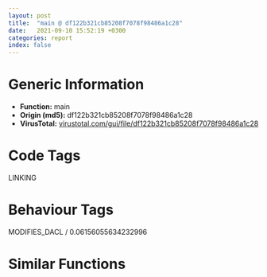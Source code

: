 ```yaml
---
layout: post
title:  "main @ df122b321cb85208f7078f98486a1c28"
date:   2021-09-10 15:52:19 +0300
categories: report
index: false
---
```


# Generic Information
- **Function:** main
- **Origin (md5):** df122b321cb85208f7078f98486a1c28
- **VirusTotal:** [virustotal.com/gui/file/df122b321cb85208f7078f98486a1c28][virustotal_ref]

# Code Tags
<span class="tag" id="LINKING">LINKING</span>


# Behaviour Tags
<span class="bhv-tag" id="MODIFIES_DACL">MODIFIES_DACL / 0.06156055634232996</span>

# Similar Functions
<script type="text/javascript" src="https://www.gstatic.com/charts/loader.js"></script>
<script type="text/javascript">

    google.charts.load('current', {'packages':['corechart']});
    google.charts.setOnLoadCallback(drawChart);

    function drawChart() {
    var data = new google.visualization.DataTable();
        data.addColumn('number', 'X');
        data.addColumn('number', 'Y');
        data.addColumn({type: 'string', role: 'tooltip', 'p': {'html': true}});
        data.addColumn({'type': 'string', 'role': 'style'});
        
        data.addRows([
    [-352.385498046875, 911.0809936523438, '<b><a href="/report/main@df122b321cb85208f7078f98486a1c28">main</a><br>@df122b321cb85208f7078f98486a1c28</b><br>push ebp<br>mov ebp, esp<br>push 0xffffffffffffffff<br>push 0x40ead4<br>mov eax, dword<br>push eax<br>sub esp, 0x110<br>mov eax, dword[0x497004]<br>xor eax, ebp<br>mov dword[ebp-0x10], eax<br>push eax<br>lea eax, [ebp-0xc]<br>mov dword<br>call fcn.00401020<br>mov dword[0x49821c], 0x9a0c0<br>push 0<br>call dword[sym.imp.KERNEL32.dll_GetModuleHandleW]<br>mov ecx, dword[0x49821c]<br>add ecx, eax<br>mov dword[0x49821c], ecx<br>call fcn.00401020<br>mov dword[ebp-0xb4], 3<br>and dword[ebp-0xb0], 0<br>mov eax, dword[ebp-0xb0]<br>mov dword[ebp-0xe0], eax<br>mov eax, dword[ebp-0xb4]<br>mov dword[ebp-0xdc], eax<br>lea eax, [ebp-0xe0]<br>push eax<br>push 0x498220<br>lea ecx, [ebp-0x18]<br>call fcn.00401d43<br>mov dword[ebp-0xbc], 4<br>and dword[ebp-0xb8], 0<br>mov eax, dword[ebp-0xb8]<br>mov dword[ebp-0xe8], eax<br>mov eax, dword[ebp-0xbc]<br>mov dword[ebp-0xe4], eax<br>lea eax, [ebp-0xe8]<br>push eax<br>lea eax, [ebp-0x18]<br>push eax<br>lea ecx, [ebp-0x28]<br>call fcn.00401b70<br>mov dword[ebp-0xc4], 2<br>and dword[ebp-0xc0], 0<br>mov eax, dword[ebp-0xc0]<br>mov dword[ebp-0xf0], eax<br>mov eax, dword[ebp-0xc4]<br>mov dword[ebp-0xec], eax<br>lea eax, [ebp-0xf0]<br>push eax<br>lea eax, [ebp-0x28]<br>push eax<br>lea ecx, [ebp-0x40]<br>call fcn.00401bd8<br>lea eax, [ebp-0x40]<br>push eax<br>push 0<br>lea ecx, [ebp-0x90]<br>call fcn.00401e53<br>and dword[ebp-4], 0<br>mov dword[ebp-4], 1<br>lea ecx, [ebp-0x90]<br>call fcn.00401ca2<br>mov dword[ebp-4], 2<br>and dword[ebp-0xa0], 0<br>and dword[ebp-0x94], 0<br>jmp 0x401624<br>mov eax, dword[ebp-0x94]<br>inc eax<br>mov dword[ebp-0x94], eax<br>cmp dword[ebp-0x94], 3<br>je 0x40173c<br>and dword[ebp-0x98], 0<br>jmp 0x401647<br>mov eax, dword[ebp-0x98]<br>inc eax<br>mov dword[ebp-0x98], eax<br>cmp dword[ebp-0x98], 4<br>je 0x401737<br>and dword[ebp-0x9c], 0<br>jmp 0x40166a<br>mov eax, dword[ebp-0x9c]<br>inc eax<br>mov dword[ebp-0x9c], eax<br>cmp dword[ebp-0x9c], 2<br>je 0x401732<br>push dword[ebp-0x94]<br>lea eax, [ebp-0x10c]<br>push eax<br>lea ecx, [ebp-0x90]<br>call fcn.004019d1<br>mov dword[ebp-0xc8], eax<br>mov eax, dword[ebp-0xc8]<br>mov dword[ebp-0xcc], eax<br>mov byte[ebp-4], 3<br>push dword[ebp-0x98]<br>lea eax, [ebp-0x11c]<br>push eax<br>mov ecx, dword[ebp-0xcc]<br>call fcn.0040194a<br>mov dword[ebp-0xd0], eax<br>mov eax, dword[ebp-0xd0]<br>mov dword[ebp-0xd4], eax<br>mov byte[ebp-4], 4<br>cvtsi2sd xmm0, dword[ebp-0xa0]<br>push dword[ebp-0x9c]<br>mov ecx, dword[ebp-0xd4]<br>movsd qword[ebp-0xfc], xmm0<br>call fcn.004018fc<br>movsd xmm0, qword[ebp-0xfc]<br>movsd qword[eax], xmm0<br>mov eax, dword[ebp-0xa0]<br>inc eax<br>mov dword[ebp-0xa0], eax<br>mov byte[ebp-4], 5<br>mov byte[ebp-4], 6<br>mov byte[ebp-4], 7<br>mov byte[ebp-4], 3<br>mov byte[ebp-4], 8<br>mov byte[ebp-4], 9<br>mov byte[ebp-4], 0xa<br>mov byte[ebp-4], 2<br>jmp 0x40165d<br>jmp 0x40163a<br>jmp 0x401617<br>call fcn.00401020<br>and dword[ebp-0xf4], 0<br>and dword[ebp-0xa4], 0<br>jmp 0x40175e<br>mov eax, dword[ebp-0xa4]<br>inc eax<br>mov dword[ebp-0xa4], eax<br>cmp dword[ebp-0xa4], 3<br>je 0x4017ab<br>and dword[ebp-0xa8], 0<br>jmp 0x40177d<br>mov eax, dword[ebp-0xa8]<br>inc eax<br>mov dword[ebp-0xa8], eax<br>cmp dword[ebp-0xa8], 4<br>je 0x4017a9<br>and dword[ebp-0xac], 0<br>jmp 0x40179c<br>mov eax, dword[ebp-0xac]<br>inc eax<br>mov dword[ebp-0xac], eax<br>cmp dword[ebp-0xac], 2<br>je 0x4017a7<br>jmp 0x40178f<br>jmp 0x401770<br>jmp 0x401751<br>push 0<br>call dword[sym.imp.KERNEL32.dll_GetModuleHandleW]<br>test eax, eax<br>je 0x4017c9<br>push 0x180<br>push dword[0x49821c]<br>call fcn.00401150<br>pop ecx<br>pop ecx<br>push edx<br>push eax<br>push ecx<br>mov edx, dword[0x4147cc]<br>mov ecx, dword[0x49821c]<br>push ecx<br>push eax<br>push edx<br>call dword[esp+8]<br>and dword[ebp-0xd8], 0<br>mov dword[ebp-4], 0xb<br>lea ecx, [ebp-0x90]<br>call fcn.00401c40<br>mov dword[ebp-4], 0xc<br>mov dword[ebp-4], 0xd<br>mov dword[ebp-4], 0xe<br>or dword[ebp-4], 0xffffffff<br>mov eax, dword[ebp-0xd8]<br>mov ecx, dword[ebp-0xc]<br>mov dword<br>pop ecx<br>mov ecx, dword[ebp-0x10]<br>xor ecx, ebp<br>call fcn.004025eb<br>mov esp, ebp<br>pop ebp<br>ret <br><eoc> ', 'point { fill-color: #e0440e; }'],
[34.971046447753906, 782.8489379882812, '<b><a href="/report/main@7dfa91bbba8f79a5b19b642937435ac0">main</a><br>@7dfa91bbba8f79a5b19b642937435ac0</b><br>push ebp<br>mov ebp, esp<br>push 0xffffffffffffffff<br>push 0x42436e<br>mov eax, dword<br>push eax<br>sub esp, 0x35c<br>mov eax, dword[0x437070]<br>xor eax, ebp<br>mov dword[ebp-0x10], eax<br>push eax<br>lea eax, [ebp-0xc]<br>mov dword<br>call fcn.004013f0<br>mov dword[0x4b871c], 0xbb0c0<br>push 0<br>call dword[sym.imp.KERNEL32.dll_GetModuleHandleW]<br>mov ecx, dword[0x4b871c]<br>add ecx, eax<br>mov dword[0x4b871c], ecx<br>call fcn.004013f0<br>mov dword[ebp-0x25c], 3<br>and dword[ebp-0x258], 0<br>mov eax, dword[ebp-0x258]<br>mov dword[ebp-0x2c0], eax<br>mov eax, dword[ebp-0x25c]<br>mov dword[ebp-0x2bc], eax<br>lea eax, [ebp-0x2c0]<br>push eax<br>push 0x4b8720<br>lea ecx, [ebp-0x38]<br>call fcn.00402e19<br>mov dword[ebp-0x264], 4<br>and dword[ebp-0x260], 0<br>mov eax, dword[ebp-0x260]<br>mov dword[ebp-0x2c8], eax<br>mov eax, dword[ebp-0x264]<br>mov dword[ebp-0x2c4], eax<br>lea eax, [ebp-0x2c8]<br>push eax<br>lea eax, [ebp-0x38]<br>push eax<br>lea ecx, [ebp-0x58]<br>call fcn.00402c46<br>mov dword[ebp-0x26c], 2<br>and dword[ebp-0x268], 0<br>mov eax, dword[ebp-0x268]<br>mov dword[ebp-0x2d0], eax<br>mov eax, dword[ebp-0x26c]<br>mov dword[ebp-0x2cc], eax<br>lea eax, [ebp-0x2d0]<br>push eax<br>lea eax, [ebp-0x58]<br>push eax<br>lea ecx, [ebp-0x88]<br>call fcn.00402cae<br>lea eax, [ebp-0x88]<br>push eax<br>push 0<br>lea ecx, [ebp-0x168]<br>call fcn.00402f5d<br>and dword[ebp-4], 0<br>mov dword[ebp-4], 1<br>lea ecx, [ebp-0x168]<br>call fcn.00402d78<br>mov dword[ebp-4], 2<br>and dword[ebp-0x228], 0<br>and dword[ebp-0x210], 0<br>jmp 0x401969<br>mov eax, dword[ebp-0x210]<br>inc eax<br>mov dword[ebp-0x210], eax<br>cmp dword[ebp-0x210], 3<br>je 0x401a9a<br>call fcn.004013f0<br>and dword[ebp-0x214], 0<br>jmp 0x401991<br>mov eax, dword[ebp-0x214]<br>inc eax<br>mov dword[ebp-0x214], eax<br>cmp dword[ebp-0x214], 4<br>je 0x401a90<br>call fcn.004013f0<br>and dword[ebp-0x218], 0<br>jmp 0x4019b9<br>mov eax, dword[ebp-0x218]<br>inc eax<br>mov dword[ebp-0x218], eax<br>cmp dword[ebp-0x218], 2<br>je 0x401a86<br>call fcn.004013f0<br>push dword[ebp-0x210]<br>lea eax, [ebp-0x338]<br>push eax<br>lea ecx, [ebp-0x168]<br>call fcn.004028e8<br>mov dword[ebp-0x270], eax<br>mov eax, dword[ebp-0x270]<br>mov dword[ebp-0x274], eax<br>mov byte[ebp-4], 3<br>push dword[ebp-0x214]<br>lea eax, [ebp-0x368]<br>push eax<br>mov ecx, dword[ebp-0x274]<br>call fcn.00402861<br>mov dword[ebp-0x2a4], eax<br>mov eax, dword[ebp-0x2a4]<br>mov dword[ebp-0x2a0], eax<br>mov byte[ebp-4], 4<br>cvtsi2sd xmm0, dword[ebp-0x228]<br>push dword[ebp-0x218]<br>mov ecx, dword[ebp-0x2a0]<br>movsd qword[ebp-0x310], xmm0<br>call fcn.00402813<br>movsd xmm0, qword[ebp-0x310]<br>movsd qword[eax], xmm0<br>mov eax, dword[ebp-0x228]<br>inc eax<br>mov dword[ebp-0x228], eax<br>mov byte[ebp-4], 5<br>mov byte[ebp-4], 6<br>mov byte[ebp-4], 7<br>mov byte[ebp-4], 3<br>mov byte[ebp-4], 8<br>mov byte[ebp-4], 9<br>mov byte[ebp-4], 0xa<br>mov byte[ebp-4], 2<br>jmp 0x4019ac<br>call fcn.004013f0<br>jmp 0x401984<br>call fcn.004013f0<br>jmp 0x40195c<br>call fcn.004013f0<br>and dword[ebp-0x2fc], 0<br>and dword[ebp-0x22c], 0<br>jmp 0x401abc<br>mov eax, dword[ebp-0x22c]<br>inc eax<br>mov dword[ebp-0x22c], eax<br>cmp dword[ebp-0x22c], 3<br>je 0x401b09<br>and dword[ebp-0x244], 0<br>jmp 0x401adb<br>mov eax, dword[ebp-0x244]<br>inc eax<br>mov dword[ebp-0x244], eax<br>cmp dword[ebp-0x244], 4<br>je 0x401b07<br>and dword[ebp-0x230], 0<br>jmp 0x401afa<br>mov eax, dword[ebp-0x230]<br>inc eax<br>mov dword[ebp-0x230], eax<br>cmp dword[ebp-0x230], 2<br>je 0x401b05<br>jmp 0x401aed<br>jmp 0x401ace<br>jmp 0x401aaf<br>push 0<br>call dword[sym.imp.KERNEL32.dll_GetModuleHandleW]<br>test eax, eax<br>je 0x401b27<br>push 0x180<br>push dword[0x4b871c]<br>call fcn.00401520<br>pop ecx<br>pop ecx<br>push edx<br>push eax<br>push ecx<br>mov edx, dword[0x438950]<br>mov ecx, dword[0x4b871c]<br>push ecx<br>push eax<br>push edx<br>jmp dword[esp+8]<br><eoc> ', 'null'],
[-47.6552619934082, 1182.42626953125, '<b><a href="/report/main@48311276b3cd8adebcd777f7aad326b2">main</a><br>@48311276b3cd8adebcd777f7aad326b2</b><br>push ebp<br>mov ebp, esp<br>push 0xffffffffffffffff<br>push 0x40ead4<br>mov eax, dword<br>push eax<br>sub esp, 0x110<br>mov eax, dword[0x4a1004]<br>xor eax, ebp<br>mov dword[ebp-0x10], eax<br>push eax<br>lea eax, [ebp-0xc]<br>mov dword<br>call fcn.00401020<br>mov dword[0x4a221c], 0xeccd<br>push 0<br>call dword[sym.imp.KERNEL32.dll_GetModuleHandleW]<br>mov ecx, dword[0x4a221c]<br>add ecx, eax<br>mov dword[0x4a221c], ecx<br>call fcn.00401020<br>mov dword[ebp-0xb4], 3<br>and dword[ebp-0xb0], 0<br>mov eax, dword[ebp-0xb0]<br>mov dword[ebp-0xe0], eax<br>mov eax, dword[ebp-0xb4]<br>mov dword[ebp-0xdc], eax<br>lea eax, [ebp-0xe0]<br>push eax<br>push 0x4a2220<br>lea ecx, [ebp-0x18]<br>call fcn.00401d43<br>mov dword[ebp-0xbc], 4<br>and dword[ebp-0xb8], 0<br>mov eax, dword[ebp-0xb8]<br>mov dword[ebp-0xe8], eax<br>mov eax, dword[ebp-0xbc]<br>mov dword[ebp-0xe4], eax<br>lea eax, [ebp-0xe8]<br>push eax<br>lea eax, [ebp-0x18]<br>push eax<br>lea ecx, [ebp-0x28]<br>call fcn.00401b70<br>mov dword[ebp-0xc4], 2<br>and dword[ebp-0xc0], 0<br>mov eax, dword[ebp-0xc0]<br>mov dword[ebp-0xf0], eax<br>mov eax, dword[ebp-0xc4]<br>mov dword[ebp-0xec], eax<br>lea eax, [ebp-0xf0]<br>push eax<br>lea eax, [ebp-0x28]<br>push eax<br>lea ecx, [ebp-0x40]<br>call fcn.00401bd8<br>lea eax, [ebp-0x40]<br>push eax<br>push 0<br>lea ecx, [ebp-0x90]<br>call fcn.00401e53<br>and dword[ebp-4], 0<br>mov dword[ebp-4], 1<br>lea ecx, [ebp-0x90]<br>call fcn.00401ca2<br>mov dword[ebp-4], 2<br>and dword[ebp-0xa0], 0<br>and dword[ebp-0x94], 0<br>jmp 0x401624<br>mov eax, dword[ebp-0x94]<br>inc eax<br>mov dword[ebp-0x94], eax<br>cmp dword[ebp-0x94], 3<br>je 0x40173c<br>and dword[ebp-0x98], 0<br>jmp 0x401647<br>mov eax, dword[ebp-0x98]<br>inc eax<br>mov dword[ebp-0x98], eax<br>cmp dword[ebp-0x98], 4<br>je 0x401737<br>and dword[ebp-0x9c], 0<br>jmp 0x40166a<br>mov eax, dword[ebp-0x9c]<br>inc eax<br>mov dword[ebp-0x9c], eax<br>cmp dword[ebp-0x9c], 2<br>je 0x401732<br>push dword[ebp-0x94]<br>lea eax, [ebp-0x10c]<br>push eax<br>lea ecx, [ebp-0x90]<br>call fcn.004019d1<br>mov dword[ebp-0xc8], eax<br>mov eax, dword[ebp-0xc8]<br>mov dword[ebp-0xcc], eax<br>mov byte[ebp-4], 3<br>push dword[ebp-0x98]<br>lea eax, [ebp-0x11c]<br>push eax<br>mov ecx, dword[ebp-0xcc]<br>call fcn.0040194a<br>mov dword[ebp-0xd0], eax<br>mov eax, dword[ebp-0xd0]<br>mov dword[ebp-0xd4], eax<br>mov byte[ebp-4], 4<br>cvtsi2sd xmm0, dword[ebp-0xa0]<br>push dword[ebp-0x9c]<br>mov ecx, dword[ebp-0xd4]<br>movsd qword[ebp-0xfc], xmm0<br>call fcn.004018fc<br>movsd xmm0, qword[ebp-0xfc]<br>movsd qword[eax], xmm0<br>mov eax, dword[ebp-0xa0]<br>inc eax<br>mov dword[ebp-0xa0], eax<br>mov byte[ebp-4], 5<br>mov byte[ebp-4], 6<br>mov byte[ebp-4], 7<br>mov byte[ebp-4], 3<br>mov byte[ebp-4], 8<br>mov byte[ebp-4], 9<br>mov byte[ebp-4], 0xa<br>mov byte[ebp-4], 2<br>jmp 0x40165d<br>jmp 0x40163a<br>jmp 0x401617<br>call fcn.00401020<br>and dword[ebp-0xf4], 0<br>and dword[ebp-0xa4], 0<br>jmp 0x40175e<br>mov eax, dword[ebp-0xa4]<br>inc eax<br>mov dword[ebp-0xa4], eax<br>cmp dword[ebp-0xa4], 3<br>je 0x4017ab<br>and dword[ebp-0xa8], 0<br>jmp 0x40177d<br>mov eax, dword[ebp-0xa8]<br>inc eax<br>mov dword[ebp-0xa8], eax<br>cmp dword[ebp-0xa8], 4<br>je 0x4017a9<br>and dword[ebp-0xac], 0<br>jmp 0x40179c<br>mov eax, dword[ebp-0xac]<br>inc eax<br>mov dword[ebp-0xac], eax<br>cmp dword[ebp-0xac], 2<br>je 0x4017a7<br>jmp 0x40178f<br>jmp 0x401770<br>jmp 0x401751<br>push 0<br>call dword[sym.imp.KERNEL32.dll_GetModuleHandleW]<br>test eax, eax<br>je 0x4017c9<br>push 0x180<br>push dword[0x4a221c]<br>call fcn.00401150<br>pop ecx<br>pop ecx<br>push edx<br>push eax<br>push ecx<br>mov edx, dword[0x40eccd]<br>mov ecx, dword[0x4a221c]<br>push ecx<br>push eax<br>push edx<br>call dword[esp+8]<br>and dword[ebp-0xd8], 0<br>mov dword[ebp-4], 0xb<br>lea ecx, [ebp-0x90]<br>call fcn.00401c40<br>mov dword[ebp-4], 0xc<br>mov dword[ebp-4], 0xd<br>mov dword[ebp-4], 0xe<br>or dword[ebp-4], 0xffffffff<br>mov eax, dword[ebp-0xd8]<br>mov ecx, dword[ebp-0xc]<br>mov dword<br>pop ecx<br>mov ecx, dword[ebp-0x10]<br>xor ecx, ebp<br>call fcn.004025eb<br>mov esp, ebp<br>pop ebp<br>ret <br><eoc> ', 'null'],

        ]);

    var options = {
        title: 'Similarity Plot',
        legend: 'none',
        colors: ['#dedbd9', '#e6693e', '#ec8f6e', '#f3b49f', '#f6c7b6'],
        tooltip: {isHtml: true, trigger: 'both'},
        explorer: {
        actions: ["dragToZoom", "rightClickToReset"],
        },
        chartArea: {
        width: '80%',
        height: '80%'
        },
        width: '100%',
        height: '100%'
    };

    var chart = new google.visualization.ScatterChart(document.getElementById('chart_div'));

    chart.draw(data, options);
    }
    
</script>


<div id="chart_div" style="width: 100%px; height: 100%;"></div>

# Disassembled Code
{% highlight nasm %}

push ebp
mov ebp, esp
push 0xffffffffffffffff
push 0x40ead4
mov eax, dword
push eax
sub esp, 0x110
mov eax, dword[0x497004]
xor eax, ebp
mov dword[ebp-0x10], eax
push eax
lea eax, [ebp-0xc]
mov dword
call fcn.00401020
mov dword[0x49821c], 0x9a0c0
push 0
call dword[sym.imp.KERNEL32.dll_GetModuleHandleW]
mov ecx, dword[0x49821c]
add ecx, eax
mov dword[0x49821c], ecx
call fcn.00401020
mov dword[ebp-0xb4], 3
and dword[ebp-0xb0], 0
mov eax, dword[ebp-0xb0]
mov dword[ebp-0xe0], eax
mov eax, dword[ebp-0xb4]
mov dword[ebp-0xdc], eax
lea eax, [ebp-0xe0]
push eax
push 0x498220
lea ecx, [ebp-0x18]
call fcn.00401d43
mov dword[ebp-0xbc], 4
and dword[ebp-0xb8], 0
mov eax, dword[ebp-0xb8]
mov dword[ebp-0xe8], eax
mov eax, dword[ebp-0xbc]
mov dword[ebp-0xe4], eax
lea eax, [ebp-0xe8]
push eax
lea eax, [ebp-0x18]
push eax
lea ecx, [ebp-0x28]
call fcn.00401b70
mov dword[ebp-0xc4], 2
and dword[ebp-0xc0], 0
mov eax, dword[ebp-0xc0]
mov dword[ebp-0xf0], eax
mov eax, dword[ebp-0xc4]
mov dword[ebp-0xec], eax
lea eax, [ebp-0xf0]
push eax
lea eax, [ebp-0x28]
push eax
lea ecx, [ebp-0x40]
call fcn.00401bd8
lea eax, [ebp-0x40]
push eax
push 0
lea ecx, [ebp-0x90]
call fcn.00401e53
and dword[ebp-4], 0
mov dword[ebp-4], 1
lea ecx, [ebp-0x90]
call fcn.00401ca2
mov dword[ebp-4], 2
and dword[ebp-0xa0], 0
and dword[ebp-0x94], 0
jmp 0x401624
mov eax, dword[ebp-0x94]
inc eax
mov dword[ebp-0x94], eax
cmp dword[ebp-0x94], 3
je 0x40173c
and dword[ebp-0x98], 0
jmp 0x401647
mov eax, dword[ebp-0x98]
inc eax
mov dword[ebp-0x98], eax
cmp dword[ebp-0x98], 4
je 0x401737
and dword[ebp-0x9c], 0
jmp 0x40166a
mov eax, dword[ebp-0x9c]
inc eax
mov dword[ebp-0x9c], eax
cmp dword[ebp-0x9c], 2
je 0x401732
push dword[ebp-0x94]
lea eax, [ebp-0x10c]
push eax
lea ecx, [ebp-0x90]
call fcn.004019d1
mov dword[ebp-0xc8], eax
mov eax, dword[ebp-0xc8]
mov dword[ebp-0xcc], eax
mov byte[ebp-4], 3
push dword[ebp-0x98]
lea eax, [ebp-0x11c]
push eax
mov ecx, dword[ebp-0xcc]
call fcn.0040194a
mov dword[ebp-0xd0], eax
mov eax, dword[ebp-0xd0]
mov dword[ebp-0xd4], eax
mov byte[ebp-4], 4
cvtsi2sd xmm0, dword[ebp-0xa0]
push dword[ebp-0x9c]
mov ecx, dword[ebp-0xd4]
movsd qword[ebp-0xfc], xmm0
call fcn.004018fc
movsd xmm0, qword[ebp-0xfc]
movsd qword[eax], xmm0
mov eax, dword[ebp-0xa0]
inc eax
mov dword[ebp-0xa0], eax
mov byte[ebp-4], 5
mov byte[ebp-4], 6
mov byte[ebp-4], 7
mov byte[ebp-4], 3
mov byte[ebp-4], 8
mov byte[ebp-4], 9
mov byte[ebp-4], 0xa
mov byte[ebp-4], 2
jmp 0x40165d
jmp 0x40163a
jmp 0x401617
call fcn.00401020
and dword[ebp-0xf4], 0
and dword[ebp-0xa4], 0
jmp 0x40175e
mov eax, dword[ebp-0xa4]
inc eax
mov dword[ebp-0xa4], eax
cmp dword[ebp-0xa4], 3
je 0x4017ab
and dword[ebp-0xa8], 0
jmp 0x40177d
mov eax, dword[ebp-0xa8]
inc eax
mov dword[ebp-0xa8], eax
cmp dword[ebp-0xa8], 4
je 0x4017a9
and dword[ebp-0xac], 0
jmp 0x40179c
mov eax, dword[ebp-0xac]
inc eax
mov dword[ebp-0xac], eax
cmp dword[ebp-0xac], 2
je 0x4017a7
jmp 0x40178f
jmp 0x401770
jmp 0x401751
push 0
call dword[sym.imp.KERNEL32.dll_GetModuleHandleW]
test eax, eax
je 0x4017c9
push 0x180
push dword[0x49821c]
call fcn.00401150
pop ecx
pop ecx
push edx
push eax
push ecx
mov edx, dword[0x4147cc]
mov ecx, dword[0x49821c]
push ecx
push eax
push edx
call dword[esp+8]
and dword[ebp-0xd8], 0
mov dword[ebp-4], 0xb
lea ecx, [ebp-0x90]
call fcn.00401c40
mov dword[ebp-4], 0xc
mov dword[ebp-4], 0xd
mov dword[ebp-4], 0xe
or dword[ebp-4], 0xffffffff
mov eax, dword[ebp-0xd8]
mov ecx, dword[ebp-0xc]
mov dword
pop ecx
mov ecx, dword[ebp-0x10]
xor ecx, ebp
call fcn.004025eb
mov esp, ebp
pop ebp
ret

{% endhighlight %}

[virustotal_ref]: https://www.virustotal.com/gui/file/df122b321cb85208f7078f98486a1c28